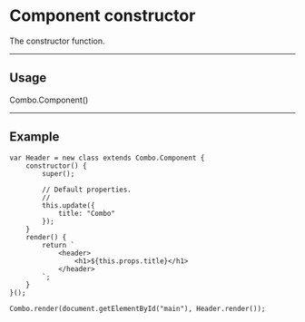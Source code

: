 # Component constructor

The constructor function.

----------------------------------------------------------------------

## Usage

Combo.Component() 

----------------------------------------------------------------------

## Example

	var Header = new class extends Combo.Component {
		constructor() {
			super();

			// Default properties.
			//
			this.update({
 				title: "Combo"
			});
		}
		render() {
			return `
				<header>
					<h1>${this.props.title}</h1>
				</header>
			`;
		}
	}();

	Combo.render(document.getElementById("main"), Header.render());